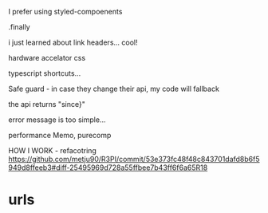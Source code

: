 I prefer using styled-compoenents

.finally

i just learned about link headers... cool!

hardware accelator css

typescript shortcuts...

Safe guard - in case they change their api, my code will fallback

the api returns "since}"

error message is too simple...

performance
Memo, purecomp

HOW I WORK - refacotring https://github.com/metju90/R3PI/commit/53e373fc48f48c843701dafd8b6f5949d8ffeeb3#diff-25495969d728a55ffbee7b43ff6f6a65R18

# urls
